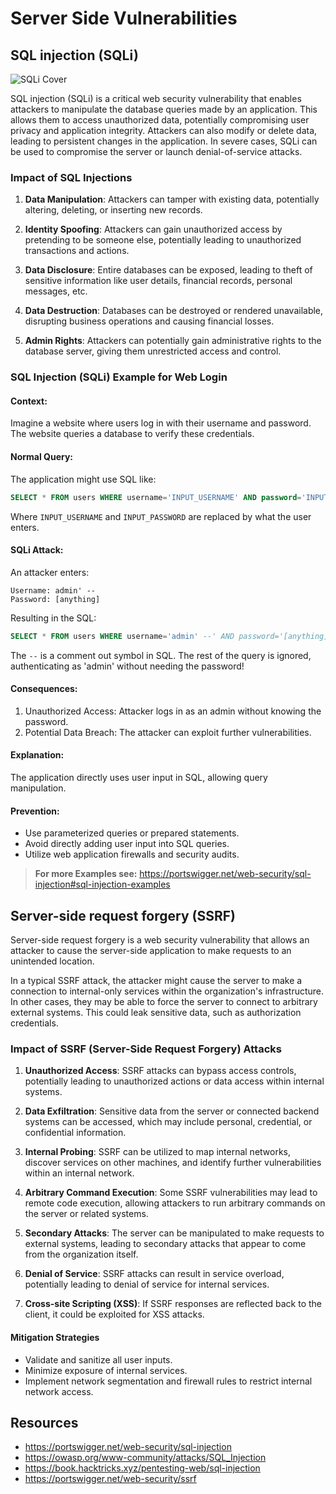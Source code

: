 # Server Side Vulnerabilities

## SQL injection (SQLi)

![SQLi Cover](images/sqli_cover.png)

SQL injection (SQLi) is a critical web security vulnerability that enables attackers to manipulate the database queries made by an application. This allows them to access unauthorized data, potentially compromising user privacy and application integrity. Attackers can also modify or delete data, leading to persistent changes in the application. In severe cases, SQLi can be used to compromise the server or launch denial-of-service attacks.

### Impact of SQL Injections

1. **Data Manipulation**: Attackers can tamper with existing data, potentially altering, deleting, or inserting new records.

1. **Identity Spoofing**: Attackers can gain unauthorized access by pretending to be someone else, potentially leading to unauthorized transactions and actions.

1. **Data Disclosure**: Entire databases can be exposed, leading to theft of sensitive information like user details, financial records, personal messages, etc.

1. **Data Destruction**: Databases can be destroyed or rendered unavailable, disrupting business operations and causing financial losses.

1. **Admin Rights**: Attackers can potentially gain administrative rights to the database server, giving them unrestricted access and control.

### SQL Injection (SQLi) Example for Web Login

#### **Context:**

Imagine a website where users log in with their username and password. The website queries a database to verify these credentials.

#### **Normal Query:**

The application might use SQL like:

```sql
SELECT * FROM users WHERE username='INPUT_USERNAME' AND password='INPUT_PASSWORD';
```

Where `INPUT_USERNAME` and `INPUT_PASSWORD` are replaced by what the user enters.

#### **SQLi Attack:**

An attacker enters:

```vbnet
Username: admin' --
Password: [anything]
```

Resulting in the SQL:

```sql
SELECT * FROM users WHERE username='admin' --' AND password='[anything]';
```

The `--` is a comment out symbol in SQL. The rest of the query is ignored, authenticating as 'admin' without needing the password!

#### **Consequences:**

1. Unauthorized Access: Attacker logs in as an admin without knowing the password.
1. Potential Data Breach: The attacker can exploit further vulnerabilities.

#### **Explanation:**

The application directly uses user input in SQL, allowing query manipulation.

#### **Prevention:**

- Use parameterized queries or prepared statements.
- Avoid directly adding user input into SQL queries.
- Utilize web application firewalls and security audits.

> **For more Examples see:** <https://portswigger.net/web-security/sql-injection#sql-injection-examples>

## Server-side request forgery (SSRF)

Server-side request forgery is a web security vulnerability that allows an attacker to cause the server-side application to make requests to an unintended location.

In a typical SSRF attack, the attacker might cause the server to make a connection to internal-only services within the organization's infrastructure. In other cases, they may be able to force the server to connect to arbitrary external systems. This could leak sensitive data, such as authorization credentials.

### Impact of SSRF (Server-Side Request Forgery) Attacks

1. **Unauthorized Access**: SSRF attacks can bypass access controls, potentially leading to unauthorized actions or data access within internal systems.

1. **Data Exfiltration**: Sensitive data from the server or connected backend systems can be accessed, which may include personal, credential, or confidential information.

1. **Internal Probing**: SSRF can be utilized to map internal networks, discover services on other machines, and identify further vulnerabilities within an internal network.

1. **Arbitrary Command Execution**: Some SSRF vulnerabilities may lead to remote code execution, allowing attackers to run arbitrary commands on the server or related systems.

1. **Secondary Attacks**: The server can be manipulated to make requests to external systems, leading to secondary attacks that appear to come from the organization itself.

1. **Denial of Service**: SSRF attacks can result in service overload, potentially leading to denial of service for internal services.

1. **Cross-site Scripting (XSS)**: If SSRF responses are reflected back to the client, it could be exploited for XSS attacks.

#### Mitigation Strategies

- Validate and sanitize all user inputs.
- Minimize exposure of internal services.
- Implement network segmentation and firewall rules to restrict internal network access.

## Resources

- <https://portswigger.net/web-security/sql-injection>
- <https://owasp.org/www-community/attacks/SQL_Injection>
- <https://book.hacktricks.xyz/pentesting-web/sql-injection>
- <https://portswigger.net/web-security/ssrf>
